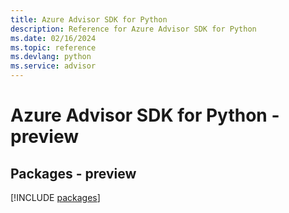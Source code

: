 ```yaml
---
title: Azure Advisor SDK for Python
description: Reference for Azure Advisor SDK for Python
ms.date: 02/16/2024
ms.topic: reference
ms.devlang: python
ms.service: advisor
---
```

# Azure Advisor SDK for Python - preview
## Packages - preview
[!INCLUDE [packages](advisor-index.md)]